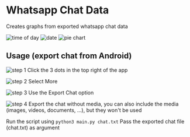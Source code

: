 # Whatsapp Chat Data
Creates graphs from exported whatsapp chat data

![time of day](images/result1.png)
![date](images/result2.png)
![pie chart](images/result3.png)

## Usage (export chat from Android)

![step 1](images/step1.png)
Click the 3 dots in the top right of the app

![step 2](images/step2.png)
Select More

![step 3](images/step3.png)
Use the Export Chat option

![step 4](images/step4.png)
Export the chat without media, you can also include the media (images, videos, documents, ...), but they won't be used


Run the script using `python3 main.py chat.txt`
Pass the exported chat file (chat.txt) as argument
